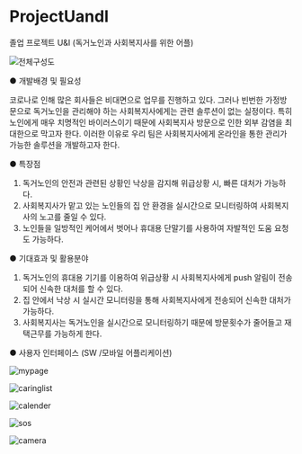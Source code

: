 # ProjectUandI
졸업 프로젝트 U&amp;I (독거노인과 사회복지사를 위한 어플)

![전체구성도](https://user-images.githubusercontent.com/61223256/104096026-6e7f0400-52dd-11eb-96af-48c8d92fa7bc.png)

● 개발배경 및 필요성 

코로나로 인해 많은 회사들은 비대면으로 업무를 진행하고 있다. 그러나 빈번한 가정방문으로 독거노인을 관리해야 하는 사회복지사에게는 관련 솔루션이 없는 실정이다. 
특히 노인에게 매우 치명적인 바이러스이기 때문에 사회복지사 방문으로 인한 외부 감염을 최대한으로 막고자 한다.
이러한 이유로 우리 팀은 사회복지사에게 온라인을 통한 관리가 가능한 솔루션을 개발하고자 한다.

● 특장점

 1. 독거노인의 안전과 관련된 상황인 낙상을 감지해 위급상황 시, 빠른 대처가 가능하다.
 2. 사회복지사가 맡고 있는 노인들의 집 안 환경을 실시간으로 모니터링하여 사회복지사의 노고를 줄일 수 있다.
 3. 노인들을 일방적인 케어에서 벗어나 휴대용 단말기를 사용하여 자발적인 도움 요청도 가능하다.
 
● 기대효과 및 활용분야 

 1. 독거노인의 휴대용 기기를 이용하여 위급상황 시 사회복지사에게 push 알림이 전송되어 신속한 대처를 할 수 있다.
 2. 집 안에서 낙상 시 실시간 모니터링을 통해 사회복지사에게 전송되어 신속한 대처가 가능하다.
 3. 사회복지사는 독거노인을 실시간으로 모니터링하기 때문에 방문횟수가 줄어들고 재택근무를 가능하게 한다.
 
 
● 사용자 인터페이스 (SW /모바일 어플리케이션)

![mypage](https://user-images.githubusercontent.com/61223256/104095813-404cf480-52dc-11eb-821a-311d7994d42b.png)

![caringlist](https://user-images.githubusercontent.com/61223256/104095934-f6184300-52dc-11eb-9517-eb4b9fb96c65.png)

![calender](https://user-images.githubusercontent.com/61223256/104095953-0a5c4000-52dd-11eb-9c07-8af64921c982.png)

![sos](https://user-images.githubusercontent.com/61223256/104095969-206a0080-52dd-11eb-8314-b45ef898167d.png)

![camera](https://user-images.githubusercontent.com/61223256/104095973-22cc5a80-52dd-11eb-8641-0df3af5c3324.png)


